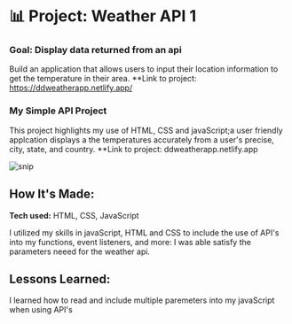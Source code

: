 # 📊 Project: Weather API 1

### Goal: Display data returned from an api

Build an application that allows users to input their location information to get the temperature in their area.
**Link to project: https://ddweatherapp.netlify.app/ 

###  My Simple API Project
This project highlights my use of HTML, CSS and javaScript;a user friendly applcation displays a the temperatures accurately from a user's precise, city, state, and country.
**Link to project: ddweatherapp.netlify.app 

![snip](sc.PNG)

## How It's Made:

**Tech used:** HTML, CSS, JavaScript


I utilized my skills in javaScript, HTML and CSS to include the use of API's into my functions, event listeners, and more: I was able satisfy the parameters neeed for the weather api. 
## Lessons Learned:
I learned how to read and include multiple paremeters into my javaScript when using API's